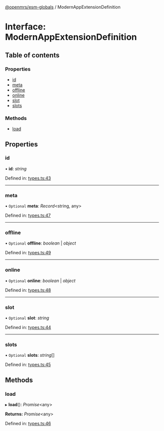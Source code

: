 [@openmrs/esm-globals](../API.md) / ModernAppExtensionDefinition

# Interface: ModernAppExtensionDefinition

## Table of contents

### Properties

- [id](modernappextensiondefinition.md#id)
- [meta](modernappextensiondefinition.md#meta)
- [offline](modernappextensiondefinition.md#offline)
- [online](modernappextensiondefinition.md#online)
- [slot](modernappextensiondefinition.md#slot)
- [slots](modernappextensiondefinition.md#slots)

### Methods

- [load](modernappextensiondefinition.md#load)

## Properties

### id

• **id**: *string*

Defined in: [types.ts:43](https://github.com/openmrs/openmrs-esm-core/blob/master/packages/esm-globals/src/types.ts#L43)

___

### meta

• `Optional` **meta**: *Record*<string, any\>

Defined in: [types.ts:47](https://github.com/openmrs/openmrs-esm-core/blob/master/packages/esm-globals/src/types.ts#L47)

___

### offline

• `Optional` **offline**: *boolean* \| *object*

Defined in: [types.ts:49](https://github.com/openmrs/openmrs-esm-core/blob/master/packages/esm-globals/src/types.ts#L49)

___

### online

• `Optional` **online**: *boolean* \| *object*

Defined in: [types.ts:48](https://github.com/openmrs/openmrs-esm-core/blob/master/packages/esm-globals/src/types.ts#L48)

___

### slot

• `Optional` **slot**: *string*

Defined in: [types.ts:44](https://github.com/openmrs/openmrs-esm-core/blob/master/packages/esm-globals/src/types.ts#L44)

___

### slots

• `Optional` **slots**: *string*[]

Defined in: [types.ts:45](https://github.com/openmrs/openmrs-esm-core/blob/master/packages/esm-globals/src/types.ts#L45)

## Methods

### load

▸ **load**(): *Promise*<any\>

**Returns:** *Promise*<any\>

Defined in: [types.ts:46](https://github.com/openmrs/openmrs-esm-core/blob/master/packages/esm-globals/src/types.ts#L46)
